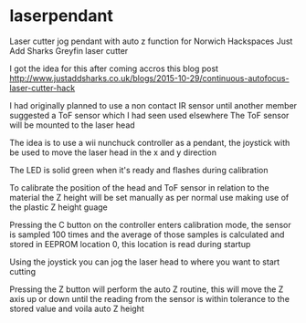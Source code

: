 # laserpendant

Laser cutter jog pendant with auto z function for Norwich Hackspaces Just Add Sharks Greyfin laser cutter

I got the idea for this after coming accros this blog post http://www.justaddsharks.co.uk/blogs/2015-10-29/continuous-autofocus-laser-cutter-hack

I had originally planned to use a non contact IR sensor until another member suggested a ToF sensor which I had seen used elsewhere
The ToF sensor will be mounted to the laser head

The idea is to use a wii nunchuck controller as a pendant, the joystick with be used to move the laser head in the x and y direction

The LED is solid green when it's ready and flashes during calibration

To calibrate the position of the head and ToF sensor in relation to the material the Z height will be set manually as per normal use making use of the plastic Z height guage

Pressing the C button on the controller enters calibration mode, the sensor is sampled 100 times and the average of those samples is calculated and stored in EEPROM location 0, this location is read during startup

Using the joystick you can jog the laser head to where you want to start cutting

Pressing the Z button will perform the auto Z routine, this will move the Z axis up or down until the reading from the sensor is within tolerance to the stored value and voila auto Z height
